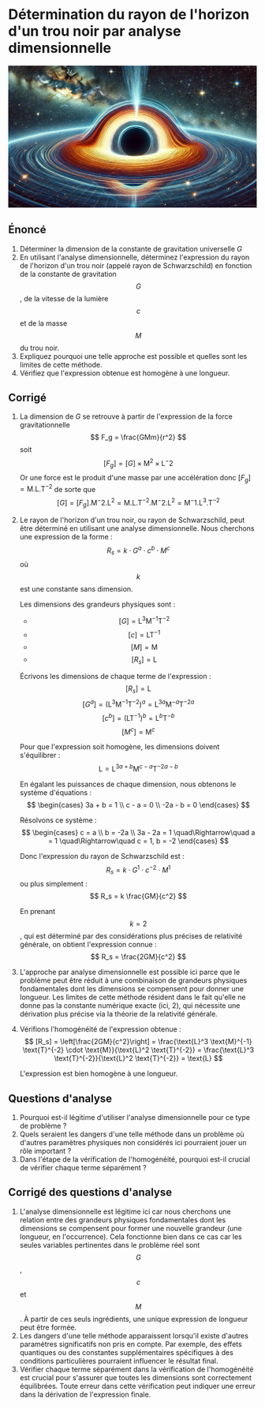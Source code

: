 # Détermination du rayon de l'horizon d'un trou noir par analyse dimensionnelle

![](images/horizon_trou_noir.webp)

## Énoncé

1. Déterminer la dimension de la constante de gravitation universelle $G$
2. En utilisant l'analyse dimensionnelle, déterminez l'expression du rayon de l'horizon d'un trou noir (appelé rayon de Schwarzschild) en fonction de la constante de gravitation $$G$$, de la vitesse de la lumière $$c$$ et de la masse $$M$$ du trou noir.
3. Expliquez pourquoi une telle approche est possible et quelles sont les limites de cette méthode.
4. Vérifiez que l'expression obtenue est homogène à une longueur.

## Corrigé

1. La dimension de $G$ se retrouve à partir de l'expression de la force gravitationnelle
   $$
   F_g = \frac{GMm}{r^2}
   $$
   soit
   $$
   [F_g] = [G]\times \text{M}^2 \times \text{L}^-2
   $$
   Or une force est le produit d'une masse par une accélération donc $[F_g] = \text{M}.\text{L}.\text{T}^{-2}$ de sorte que
   $$
   [G] = [F_g].\text{M}^-2.\text{L}^2 = \text{M}.\text{L}.\text{T}^{-2}.\text{M}^-2.\text{L}^2 = \text{M}^-1.\text{L}^3.\text{T}^{-2} 
   $$

2. Le rayon de l'horizon d'un trou noir, ou rayon de Schwarzschild, peut être déterminé en utilisant une analyse dimensionnelle. Nous cherchons une expression de la forme :
   $$ R_s = k \cdot G^a \cdot c^b \cdot M^c $$
   où $$k$$ est une constante sans dimension.

   Les dimensions des grandeurs physiques sont :
   - $$[G] = \text{L}^3 \text{M}^{-1} \text{T}^{-2}$$
   - $$[c] = \text{L} \text{T}^{-1}$$
   - $$[M] = \text{M}$$
   - $$[R_s] = \text{L}$$

   Écrivons les dimensions de chaque terme de l'expression :
   $$
   [R_s] = \text{L}
   $$
   $$
   [G^a] = (\text{L}^3 \text{M}^{-1} \text{T}^{-2})^a = \text{L}^{3a} \text{M}^{-a} \text{T}^{-2a}
   $$
   $$
   [c^b] = (\text{L} \text{T}^{-1})^b = \text{L}^b \text{T}^{-b}
   $$
   $$
   [M^c] = \text{M}^c
   $$

   Pour que l'expression soit homogène, les dimensions doivent s'équilibrer :
   $$
   \text{L} = \text{L}^{3a + b} \text{M}^{c - a} \text{T}^{-2a - b}
   $$

   En égalant les puissances de chaque dimension, nous obtenons le système d'équations :
   $$
   \begin{cases}
   3a + b = 1 \\
   c - a = 0 \\
   -2a - b = 0
   \end{cases}
   $$

   Résolvons ce système :
   $$
   \begin{cases}
   c = a \\
   b = -2a \\
   3a - 2a = 1 \quad\Rightarrow\quad a = 1 \quad\Rightarrow\quad c = 1, b = -2
   \end{cases}
   $$

   Donc l'expression du rayon de Schwarzschild est :
   $$ R_s = k \cdot G^1 \cdot c^{-2} \cdot M^1 $$
   ou plus simplement :
   $$ R_s = k \frac{GM}{c^2} $$

   En prenant $$k = 2$$, qui est déterminé par des considérations plus précises de relativité générale, on obtient l'expression connue :
   $$ R_s = \frac{2GM}{c^2} $$

3. L'approche par analyse dimensionnelle est possible ici parce que le problème peut être réduit à une combinaison de grandeurs physiques fondamentales dont les dimensions se compensent pour donner une longueur. Les limites de cette méthode résident dans le fait qu'elle ne donne pas la constante numérique exacte (ici, 2), qui nécessite une dérivation plus précise via la théorie de la relativité générale.

4. Vérifions l'homogénéité de l'expression obtenue :
   $$
   [R_s] = \left[\frac{2GM}{c^2}\right] = \frac{\text{L}^3 \text{M}^{-1} \text{T}^{-2} \cdot \text{M}}{\text{L}^2 \text{T}^{-2}} = \frac{\text{L}^3 \text{T}^{-2}}{\text{L}^2 \text{T}^{-2}} = \text{L}
   $$

   L'expression est bien homogène à une longueur.

## Questions d'analyse

1. Pourquoi est-il légitime d'utiliser l'analyse dimensionnelle pour ce type de problème ?
2. Quels seraient les dangers d'une telle méthode dans un problème où d'autres paramètres physiques non considérés ici pourraient jouer un rôle important ?
3. Dans l'étape de la vérification de l'homogénéité, pourquoi est-il crucial de vérifier chaque terme séparément ?

## Corrigé des questions d'analyse

1. L'analyse dimensionnelle est légitime ici car nous cherchons une relation entre des grandeurs physiques fondamentales dont les dimensions se compensent pour former une nouvelle grandeur (une longueur, en l'occurrence). Cela fonctionne bien dans ce cas car les seules variables pertinentes dans le problème réel sont $$G$$, $$c$$ et $$M$$. À partir de ces seuls ingrédients, une unique expression de longueur peut être formée.
2. Les dangers d'une telle méthode apparaissent lorsqu'il existe d'autres paramètres significatifs non pris en compte. Par exemple, des effets quantiques ou des constantes supplémentaires spécifiques à des conditions particulières pourraient influencer le résultat final.
3. Vérifier chaque terme séparément dans la vérification de l'homogénéité est crucial pour s'assurer que toutes les dimensions sont correctement équilibrées. Toute erreur dans cette vérification peut indiquer une erreur dans la dérivation de l'expression finale.
